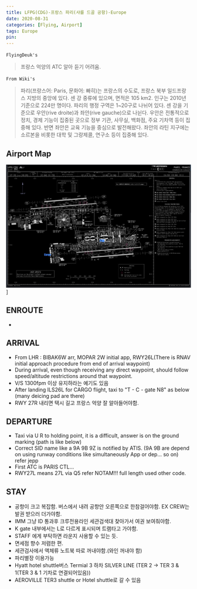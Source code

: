 ```yaml
---
title: LFPG(CDG)-프랑스 파리(샤를 드골 공항)-Europe
date: 2020-08-31
categories: [Flying, Airport]
tags: Europe
pin:
---
```

`FlyingDeuk's`
>프랑스 억양의 ATC 알아 듣기 어려움.

`From Wiki's`
>파리(프랑스어: Paris, 문화어: 빠히)는 프랑스의 수도로, 프랑스 북부 일드프랑스 지방의 중앙에 있다. 센 강 중류에 있으며, 면적은 105 km2. 인구는 2010년 기준으로 224만 명이다. 파리의 행정 구역은 1~20구로 나뉘어 있다.
센 강을 기준으로 우안(rive droite)과 좌안(rive gauche)으로 나뉜다. 우안은 전통적으로 정치, 경제 기능이 집중된 곳으로 정부 기관, 사무실, 백화점, 주요 기차역 등이 집중해 있다. 반면 좌안은 교육 기능을 중심으로 발전해왔다. 좌안의 라틴 지구에는 소르본을 비롯한 대학 및 그랑제콜, 연구소 등이 집중해 있다.

## Airport Map
![cdg](/img/flying/airport/cdg_ap.jpg)]

## ENROUTE
-

## ARRIVAL
- From LHR : BIBAK6W arr, MOPAR 2W initial app, RWY26L(There is RNAV initial approach procedure from end of arrival waypoint)
- During arrival, even though receiving any direct waypoint, should follow speed/altitude restrictions around that waypoint.
- V/S 1300fpm 이상 유지하라는 예기도 있음
- After landing ILS26L for CARGO flight, taxi to "T - C - gate N8" as below (many deicing pad are there)
- RWY 27R 내리면 택시 길고 프랑스 억양 잘 알아들어야함.


## DEPARTURE
- Taxi via U R to holding point, it is a difficult, answer is on the ground marking (path is like below)
- Correct SID name like a 9A 9B 9Z is notified by ATIS. (9A 9B are depend on using runway conditions like simultaneously App or dep... so on) refer jepp
- First ATC is PARIS CTL...
- RWY27L means 27L via Q5 refer NOTAM!!! full length used other code.


## STAY
- 공항이 크고 복잡함. 버스에서 내려 공항안 오른쪽으로 한참걸어야함. EX CREW는 발권 받으러 더가야함.
- IMM 그냥 ID 통과후 크루전용라인 세관검색대 찾아가서 여권 보여줘야함.
- K gate 내부에서는 L로 다르게 표시되며 트램타고 가야함.
- STAFF 에게 부탁하면 라운지 사용할 수 있는 듯.
- 면세점 향수 저렴한 편.
- 세관검사에서 액체류 노트북 따로 꺼내야함.(와인 꺼내야 함)
- 파리별장 이용가능
- Hyatt hotel shuttle버스 Termial 3 하차 SILVER LINE
	(TER 2 -> TER 3 & 1(TER 3 & 1 기차로 연결되어있음))
- AEROVILLE TER3 shuttle or Hotel shuttle로 갈 수 있음
